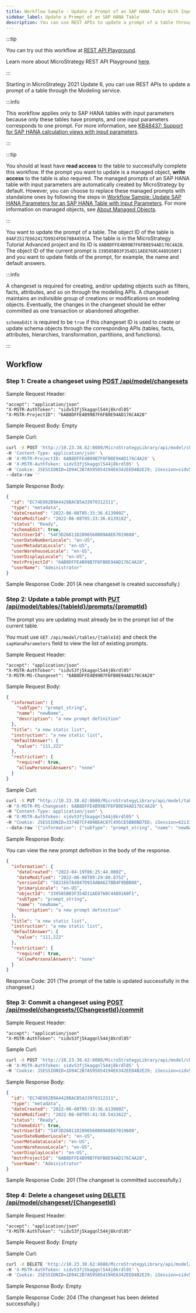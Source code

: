 ```yaml
---
title: Workflow Sample - Update a Prompt of an SAP HANA Table With Input Parameters
sidebar_label: Update a Prompt of an SAP HANA Table
description: You can use REST APIs to update a prompt of a table through the Modeling service.
---
```


:::tip

You can try out this workflow at [REST API Playground](https://www.postman.com/microstrategysdk/workspace/microstrategy-rest-api/folder/16131298-e3e4974a-dc93-4f79-9ea6-259a1693dc0d?ctx=documentation).

Learn more about MicroStrategy REST API Playground [here](/docs/getting-started/playground.md).

:::

Starting in MicroStrategy 2021 Update 6, you can use REST APIs to update a prompt of a table through the Modeling service.

:::info

This workflow applies only to SAP HANA tables with input parameters because only these tables have prompts, and one input parameters corresponds to one prompt. For more information, see [KB48437: Support for SAP HANA calculation views with input parameters](https://community.microstrategy.com/s/article/Support-for-SAP-HANA-calculation-views-with-input-parameters?language=en_US).

:::

:::tip

You should at least have **read access** to the table to successfully complete this workflow. If the prompt you want to update is a managed object, **write access** to the table is also required. The managed prompts of an SAP HANA table with input parameters are automatically created by MicroStrategy by default. However, you can choose to replace these managed prompts with standalone ones by following the steps in [Workflow Sample: Update SAP HANA Parameters for an SAP HANA Table with Input Parameters](./update-sap-hana-parameters.md). For more information on managed objects, see [About Managed Objects](https://www2.microstrategy.com/producthelp/2021/MDXCubeReporting/WebHelp/Lang_1033/Content/About_managed_objects.htm).

:::

You want to update the prompt of a table. The object ID of the table is `84AF2517E662417D9924FD678B44591A`. The table is in the MicroStrategy Tutorial Advanced project and its ID is `6AB8DFFE4B99B7F6FB0E94AD176C4A28`. The object ID of the current prompt is `339585B03F354D11AE8760C4489160F1` and you want to update fields of the prompt, for example, the name and default answers.

:::info

A changeset is required for creating, and/or updating objects such as filters, facts, attributes, and so on through the modeling APIs. A changeset maintains an indivisible group of creations or modifications on modeling objects. Eventually, the changes in the changeset should be either committed as one transaction or abandoned altogether.

`schemaEdit` is required to be `true` if this changeset ID is used to create or update schema objects through the corresponding APIs (tables, facts, attributes, hierarchies, transformation, partitions, and functions).

:::

## Workflow

### Step 1: Create a changeset using [POST /api/model/changesets](https://demo.microstrategy.com/MicroStrategyLibrary/api-docs/index.html#/Changesets/ms-createChangeset)

Sample Request Header:

```http
"accept": "application/json"
"X-MSTR-AuthToken": "sidv53fj5kagqnl544j8krdl05"
"X-MSTR-ProjectID": "6AB8DFFE4B99B7F6FB0E94AD176C4A28"
```

Sample Request Body: Empty

Sample Curl:

```bash
curl -X POST 'http://10.23.38.62:8080/MicroStrategyLibrary/api/model/changesets?schemaEdit=true' \
-H 'Content-Type: application/json' \
-H 'X-MSTR-ProjectID: 6AB8DFFE4B99B7F6FB0E94AD176C4A28' \
-H 'X-MSTR-AuthToken: sidv53fj5kagqnl544j8krdl05' \
-H 'Cookie: JSESSIONID=1D94C2B7A595054194E6342EED4B2E29; iSession=sidv53fj5kagqnl544j8krdl05' \
--data-raw ''
```

Sample Response Body:

```json
{
  "id": "EC74E082B9A4428BACB5A33970312311",
  "type": "metadata",
  "dateCreated": "2022-06-08T05:33:36.613900Z",
  "dateModified": "2022-06-08T05:33:36.613918Z",
  "status": "Ready",
  "schemaEdit": true,
  "mstrUserId": "54F3D26011D2896560009A8E67019608",
  "userDateNumberLocale": "en-US",
  "userMetadataLocale": "en-US",
  "userWarehouseLocale": "en-US",
  "userDisplayLocale": "en-US",
  "mstrProjectId": "6AB8DFFE4B99B7F6FB0E94AD176C4A28",
  "userName": "Administrator"
}
```

Sample Response Code: 201 (A new changeset is created successfully.)

### Step 2: Update a table prompt with [PUT /api/model/tables/{tableId}/prompts/{promptId}](https://demo.microstrategy.com/MicroStrategyLibrary/api-docs/index.html#/Tables/ms-putTablePrompt)

The prompt you are updating must already be in the prompt list of the current table.

You must use `GET /api/model/tables/{tableId}` and check the `sapHanaParameters` field to view the list of existing prompts.

Sample Request Header:

```http
"accept": "application/json"
"X-MSTR-AuthToken": "sidv53fj5kagqnl544j8krdl05"
"X-MSTR-MS-Changeset": "6AB8DFFE4B99B7F6FB0E94AD176C4A28"
```

Sample Request Body:

```json
{
  "information": {
    "subType": "prompt_string",
    "name": "newName",
    "description": "a new prompt definition"
  },
  "title": "a new static list",
  "instruction": "a new static list",
  "defaultAnswer": {
    "value": "111,222"
  },
  "restriction": {
    "required": true,
    "allowPersonalAnswers": "none"
  }
}
```

Sample Curl:

```bash
curl -X PUT "http://10.23.38.62:8080/MicroStrategyLibrary/api/model/tables/84AF2517E662417D9924FD678B44591A/prompts/339585B03F354D11AE8760C4489160F1" \
-H "X-MSTR-MS-Changeset: 6AB8DFFE4B99B7F6FB0E94AD176C4A28" \
-H "Content-Type: application/json" \
-H "X-MSTR-AuthToken: sidv53fj5kagqnl544j8krdl05" \
-H "Cookie: JSESSIONID=3374D7CF489BEAC87C495CE5BB0BD7ED; iSession=62i31bvfoctesonlukpo8r83th" \
--data-raw '{"information": {"subType": "prompt_string", "name": "newName", "description": "a new prompt definition"}, "title": "a new static list", "instruction": "a new static list", "defaultAnswer": {"value": "111,222"}, "restriction": {"required": true, "allowPersonalAnswers": "none"}}'
```

Sample Response Body:

You can view the new prompt definition in the body of the response.

```json
{
  "information": {
    "dateCreated": "2022-04-19T06:25:44.000Z",
    "dateModified": "2022-06-08T09:29:08.875Z",
    "versionId": "5821E67A4847D914ABA627BB4F9DBB08",
    "primaryLocale": "en-US",
    "objectId": "339585B03F354D11AE8760C4489160F1",
    "subType": "prompt_string",
    "name": "newName",
    "description": "a new prompt definition"
  },
  "title": "a new static list",
  "instruction": "a new static list",
  "defaultAnswer": {
    "value": "111,222"
  },
  "restriction": {
    "required": true,
    "allowPersonalAnswers": "none"
  }
}
```

Response Code: 201 (The prompt of the table is updated successfully in the changeset.)

### Step 3: Commit a changeset using [POST /api/model/changesets/{ChangesetId}/commit](https://demo.microstrategy.com/MicroStrategyLibrary/api-docs/index.html#/Changesets/ms-commitChangeset)

Sample Request Header:

```http
"accept": "application/json"
"X-MSTR-AuthToken": "sidv53fj5kagqnl544j8krdl05"
```

Sample Curl:

```bash
curl -X POST 'http://10.23.38.62:8080/MicroStrategyLibrary/api/model/changesets/EC74E082B9A4428BACB5A33970312311/commit' \
-H 'X-MSTR-AuthToken: sidv53fj5kagqnl544j8krdl05' \
-H 'Cookie: JSESSIONID=1D94C2B7A595054194E6342EED4B2E29; iSession=sidv53fj5kagqnl544j8krdl05'
```

Sample Response Body:

```json
{
  "id": "EC74E082B9A4428BACB5A33970312311",
  "type": "metadata",
  "dateCreated": "2022-06-08T05:33:36.613900Z",
  "dateModified": "2022-06-08T05:41:58.543362Z",
  "status": "Ready",
  "schemaEdit": true,
  "mstrUserId": "54F3D26011D2896560009A8E67019608",
  "userDateNumberLocale": "en-US",
  "userMetadataLocale": "en-US",
  "userWarehouseLocale": "en-US",
  "userDisplayLocale": "en-US",
  "mstrProjectId": "6AB8DFFE4B99B7F6FB0E94AD176C4A28",
  "userName": "Administrator"
}
```

Sample Response Code: 201 (The changeset is committed successfully.)

### Step 4: Delete a changeset using [DELETE /api/model/changeset/{ChangesetId}](https://demo.microstrategy.com/MicroStrategyLibrary/api-docs/index.html#/Changesets/ms-deleteChangeset)

Sample Request Header:

```http
"accept": "application/json"
"X-MSTR-AuthToken": "sidv53fj5kagqnl544j8krdl05"
```

Sample Request Body: Empty

Sample Curl:

```bash
curl -X DELETE 'http://10.23.38.62:8080/MicroStrategyLibrary/api/model/changesets/EC74E082B9A4428BACB5A33970312311' \
-H 'X-MSTR-AuthToken: sidv53fj5kagqnl544j8krdl05' \
-H 'Cookie: JSESSIONID=1D94C2B7A595054194E6342EED4B2E29; iSession=sidv53fj5kagqnl544j8krdl05'
```

Sample Response Body: Empty

Sample Response Code: 204 (The changeset has been deleted successfully.)
